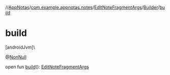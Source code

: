 //[AppNotas](../../../../index.md)/[com.example.appnotas.notes](../../index.md)/[EditNoteFragmentArgs](../index.md)/[Builder](index.md)/[build](build.md)

# build

[androidJvm]\

@[NonNull](https://developer.android.com/reference/kotlin/androidx/annotation/NonNull.html)

open fun [build](build.md)(): [EditNoteFragmentArgs](../index.md)
